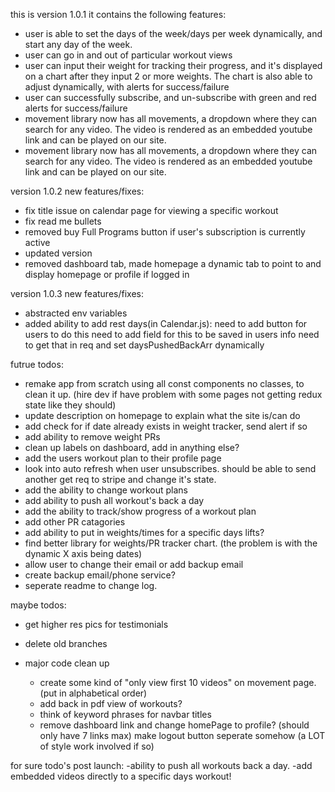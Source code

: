this is version 1.0.1 it contains the following features:

- user is able to set the days of the week/days per week dynamically, and start any day of the week.
- user can go in and out of particular workout views
- user can input their weight for tracking their progress, and it's displayed on a chart after they input 2 or more weights. The chart is also able to adjust dynamically, with alerts for success/failure
- user can successfully subscribe, and un-subscribe with green and red alerts for success/failure
- movement library now has all movements, a dropdown where they can search for any video. The video is rendered as an embedded youtube link and can be played on our site.
- movement library now has all movements, a dropdown where they can search for any video. The video is rendered as an embedded youtube link and can be played on our site.

version 1.0.2 new features/fixes:

- fix title issue on calendar page for viewing a specific workout
- fix read me bullets
- removed buy Full Programs button if user's subscription is currently active
- updated version
- removed dashboard tab, made homepage a dynamic tab to point to and display homepage or profile if logged in

version 1.0.3 new features/fixes:

- abstracted env variables
- added ability to add rest days(in Calendar.js): need to add button for users to do this
  need to add field for this to be saved in users info
  need to get that in req and set daysPushedBackArr dynamically

futrue todos:

- remake app from scratch using all const components no classes, to clean it up. (hire dev if have problem with some pages not getting redux state like they should)
- update description on homepage to explain what the site is/can do
- add check for if date already exists in weight tracker, send alert if so
- add ability to remove weight PRs
- clean up labels on dashboard, add in anything else?
- add the users workout plan to their profile page
- look into auto refresh when user unsubscribes. should be able to send another get req to stripe and change it's state.
- add the ability to change workout plans
- add ability to push all workout's back a day
- add the ability to track/show progress of a workout plan
- add other PR catagories
- add ability to put in weights/times for a specific days lifts?
- find better library for weights/PR tracker chart. (the problem is with the dynamic X axis being dates)
- allow user to change their email or add backup email
- create backup email/phone service?
- seperate readme to change log.

maybe todos:

- get higher res pics for testimonials
- delete old branches

- major code clean up
  - create some kind of "only view first 10 videos" on movement page. (put in alphabetical order)
  - add back in pdf view of workouts?
  - think of keyword phrases for navbar titles
  - remove dashboard link and change homePage to profile? (should only have 7 links max)
    make logout button seperate somehow (a LOT of style work involved if so)

for sure todo's post launch:
-ability to push all workouts back a day.
-add embedded videos directly to a specific days workout!
